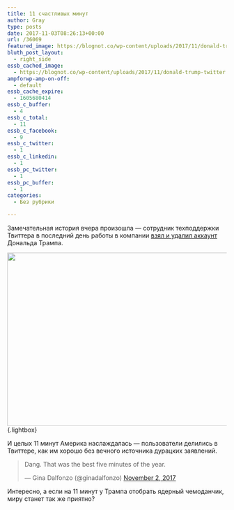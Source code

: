 ```yaml
---
title: 11 счастливых минут
author: Gray
type: posts
date: 2017-11-03T08:26:13+00:00
url: /36069
featured_image: https://blognot.co/wp-content/uploads/2017/11/donald-trump-twitter.0.jpg
bluth_post_layout:
  - right_side
essb_cached_image:
  - https://blognot.co/wp-content/uploads/2017/11/donald-trump-twitter.0.jpg
ampforwp-amp-on-off:
  - default
essb_cache_expire:
  - 1605680414
essb_c_buffer:
  - 4
essb_c_total:
  - 11
essb_c_facebook:
  - 9
essb_c_twitter:
  - 1
essb_c_linkedin:
  - 1
essb_pc_twitter:
  - 1
essb_pc_buffer:
  - 1
categories:
  - Без рубрики

---
```








Замечательная история вчера произошла — сотрудник техподдержки Твиттера в последний день работы в компании [взял и удалил аккаунт][1] Дональда Трампа.

[<img data-attachment-id="36073" data-permalink="https://blognot.co/36069/donald-trump-twitter-0" data-orig-file="https://i0.wp.com/blognot.co/wp-content/uploads/2017/11/donald-trump-twitter.0.jpg?fit=800%2C429&ssl=1" data-orig-size="800,429" data-comments-opened="1" data-image-meta="{&quot;aperture&quot;:&quot;0&quot;,&quot;credit&quot;:&quot;&quot;,&quot;camera&quot;:&quot;&quot;,&quot;caption&quot;:&quot;&quot;,&quot;created_timestamp&quot;:&quot;0&quot;,&quot;copyright&quot;:&quot;&quot;,&quot;focal_length&quot;:&quot;0&quot;,&quot;iso&quot;:&quot;0&quot;,&quot;shutter_speed&quot;:&quot;0&quot;,&quot;title&quot;:&quot;&quot;,&quot;orientation&quot;:&quot;0&quot;}" data-image-title="donald-trump-twitter.0" data-image-description="" data-medium-file="https://i0.wp.com/blognot.co/wp-content/uploads/2017/11/donald-trump-twitter.0.jpg?fit=300%2C161&ssl=1" data-large-file="https://i0.wp.com/blognot.co/wp-content/uploads/2017/11/donald-trump-twitter.0.jpg?fit=740%2C397&ssl=1" class="aligncenter size-full wp-image-36073" src="https://i0.wp.com/blognot.co/wp-content/uploads/2017/11/donald-trump-twitter.0.jpg?resize=740%2C397&#038;ssl=1" alt="" width="740" height="397" data-wp-pid="36073" srcset="https://i0.wp.com/blognot.co/wp-content/uploads/2017/11/donald-trump-twitter.0.jpg?w=800&ssl=1 800w, https://i0.wp.com/blognot.co/wp-content/uploads/2017/11/donald-trump-twitter.0.jpg?resize=300%2C161&ssl=1 300w, https://i0.wp.com/blognot.co/wp-content/uploads/2017/11/donald-trump-twitter.0.jpg?resize=768%2C412&ssl=1 768w, https://i0.wp.com/blognot.co/wp-content/uploads/2017/11/donald-trump-twitter.0.jpg?resize=700%2C375&ssl=1 700w" sizes="(max-width: 740px) 100vw, 740px" data-recalc-dims="1" />][2]{.lightbox}

И целых 11 минут Америка наслаждалась — пользователи делились в Твиттере, как им хорошо без вечного источника дурацких заявлений.

<blockquote class="twitter-tweet" data-width="550">
  <p lang="en" dir="ltr">
    Dang. That was the best five minutes of the year.
  </p>
  
  <p>
    &mdash; Gina Dalfonzo (@ginadalfonzo) <a href="https://twitter.com/ginadalfonzo/status/926223284051603457?ref_src=twsrc%5Etfw">November 2, 2017</a>
  </p>
</blockquote>



Интересно, а если на 11 минут у Трампа отобрать ядерный чемоданчик, миру станет так же приятно?

 [1]: https://www.theverge.com/2017/11/2/16600732/donald-trump-twitter-account-gone-realdonaldtrump
 [2]: https://i0.wp.com/blognot.co/wp-content/uploads/2017/11/donald-trump-twitter.0.jpg?ssl=1